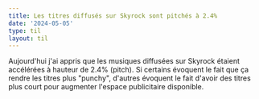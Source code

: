 ```yaml
---
title: Les titres diffusés sur Skyrock sont pitchés à 2.4%
date: '2024-05-05'
type: til
layout: til
---
```

Aujourd'hui j'ai appris que les musiques diffusées sur Skyrock étaient accélérées à hauteur de 2.4% (pitch). Si certains évoquent le fait que ça rendre les titres plus "punchy", d'autres évoquent le fait d'avoir des titres plus court pour augmenter l'espace publicitaire disponible.
